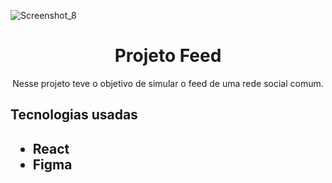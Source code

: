 ![Screenshot_8](https://github.com/SpaidiiPlayer/Feed-Social/assets/79124620/177a8e36-995d-4c5b-b519-bdafb98944ad)

<h1 align="center">Projeto Feed</h1>

<p align="center">Nesse projeto teve o objetivo de simular o feed de uma rede social comum.</p>

<h2>Tecnologias usadas<h2/>
<ul>
   <li>React</li>
   <li>Figma</li>
</ul>

